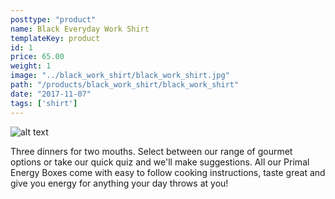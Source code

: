 ```yaml
---
posttype: "product"
name: Black Everyday Work Shirt
templateKey: product
id: 1
price: 65.00
weight: 1
image: "../black_work_shirt/black_work_shirt.jpg"
path: "/products/black_work_shirt/black_work_shirt"
date: "2017-11-07"
tags: ['shirt']
---
```


![alt text](/products/black_work_shirt/black_work_shirt.jpg)

Three dinners for two mouths. Select between our range of gourmet options or take our quick quiz and we'll make suggestions. All our Primal Energy Boxes come with easy to follow cooking instructions, taste great and give you energy for anything your day throws at you!
